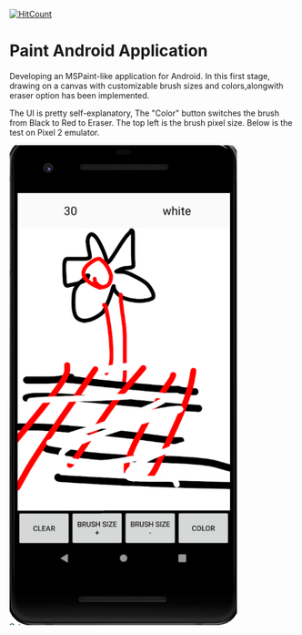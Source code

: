 [![HitCount](http://hits.dwyl.com/parthnan/MSPaint-in-Android.svg)](http://hits.dwyl.com/parthnan/MSPaint-in-Android)

# Paint Android Application
Developing an MSPaint-like application for Android. In this first stage, drawing on a canvas with customizable brush sizes and colors,alongwith eraser option has been implemented.

The UI is pretty self-explanatory, The "Color" button switches the brush from Black to Red to Eraser. The top left is the brush pixel size. Below is the test on Pixel 2 emulator.

<img src="https://raw.githubusercontent.com/parthnan/MSPaint-in-Android/master/MSPaintDemo.png" width="400px" align="middle">
